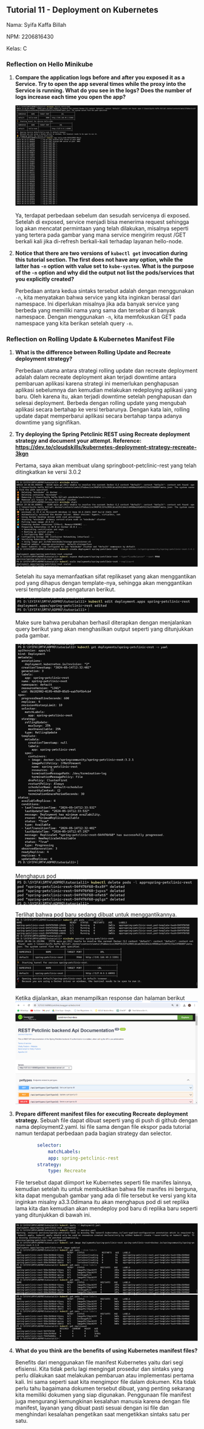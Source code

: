 ## Tutorial 11 - Deployment on Kubernetes
Nama: Syifa Kaffa Billah

NPM: 2206816430

Kelas: C


### Reflection on Hello Minikube

1. **Compare the application logs before and after you exposed it as a Service. Try to open the app several times while the proxy into the Service is running. What do you see in the logs? Does the number of logs increase each time you open the app?**

    ![alt text](img/logs.png)

    Ya, terdapat perbedaan sebelum dan sesudah servicenya di exposed. Setelah di exposed, service menjadi bisa menerima request sehingga log akan mencatat permintaan yang telah dilakukan, misalnya seperti yang tertera pada gambar yang mana service mengirim requst /GET berkali kali jika di-refresh berkali-kali terhadap layanan hello-node.

2. **Notice that there are two versions of `kubectl get` invocation during this tutorial section. The first does not have any option, while the latter has `-n` option with value set to `kube-system`. What is the purpose of the `-n` option and why did the output not list the pods/services that you explicitly created?**

    Perbedaan antara kedua sintaks tersebut adalah dengan menggunakan `-n`, kita menyatakan bahwa service yang kita inginkan berasal dari namespace. Ini diperlukan misalnya jika ada banyak service yang berbeda yang memiliki nama yang sama dan tersebar di banyak namespace. Dengan menggunakan `-n`, kita memfokuskan GET pada namespace yang kita berikan setelah query `-n`.


### Reflection on Rolling Update & Kubernetes Manifest File
1. **What is the difference between Rolling Update and Recreate deployment strategy?**

    Perbedaan utama antara strategi rolling update dan recreate deployment adalah dalam recreate deployment akan terjadi downtime antara pembaruan aplikasi karena strategi ini memerlukan penghapusan aplikasi sebelumnya dan kemudian melakukan redeploying aplikasi yang baru. Oleh karena itu, akan terjadi downtime setelah penghapusan dan selesai deployment. Berbeda dengan rolling update yang mengubah aplikasi secara bertahap ke versi terbarunya. Dengan kata lain, rolling update dapat memperbarui aplikasi secara bertahap tanpa adanya downtime yang signifikan.

2. **Try deploying the Spring Petclinic REST using Recreate deployment strategy and document your attempt. Reference: https://dev.to/cloudskills/kubernetes-deployment-strategy-recreate-3kgn**

    Pertama, saya akan membuat ulang springboot-petclinic-rest yang telah ditingkatkan ke versi 3.0.2

    ![alt text](img/recreate1.png)

    Setelah itu saya memanfaatkan sifat replikaset yang akan menggantikan pod yang dihapus dengan template-nya, sehingga akan menggantikan versi template pada pengaturan berikut.

    ![alt text](img/edit-version.png)

    Make sure bahwa perubahan berhasil diterapkan dengan menjalankan query berikut yang akan menghasilkan output seperti yang ditunjukkan pada gambar.

    ![alt text](img/check-sukses.png)

    Menghapus pod
    ![alt text](img/delete.png)

    Terlihat bahwa pod baru sedang dibuat untuk menggantikannya.
    ![alt text](img/run-serivce.png)

    Ketika dijalankan, akan menampilkan response dan halaman berikut
    ![alt text](img/swagger.png)


3. **Prepare different manifest files for executing Recreate deployment strategy.**
Sebuah file dapat dibuat seperti yang di push di github dengan nama deployment2.yaml. Isi file sama dengan file ekspor pada tutorial namun terdapat perbedaan pada bagian strategy dan selector.

    ```yaml
            selector:
                matchLabels:
                app: spring-petclinic-rest
            strategy:
                type: Recreate
    ```

    File tersebut dapat diimport ke Kubernetes seperti file manifes lainnya, kemudian setelah itu untuk membuktikan bahwa file manifes ini berguna, kita dapat mengubah gambar yang ada di file tersebut ke versi yang kita inginkan misalny a3.3.0dimana itu akan menghapus pod di set replika lama kita dan kemudian akan mendeploy pod baru di replika baru seperti yang ditunjukkan di bawah ini.

    ![alt text](img/strategy2.png)
    ![alt text](img/strategi1.png)

4. **What do you think are the benefits of using Kubernetes manifest files?**

    Benefits dari menggunakan file manifest Kubernetes yaitu dari segi efisiensi. Kita tidak perlu lagi mengingat prosedur dan sintaks yang perlu dilakukan saat melakukan pembaruan atau implementasi pertama kali. Ini sama seperti saat kita mengimpor file dalam dokumen. Kita tidak perlu tahu bagaimana dokumen tersebut dibuat, yang penting sekarang kita memiliki dokumen yang siap digunakan. Penggunaan file manifest juga mengurangi kemungkinan kesalahan manusia karena dengan file manifest, layanan yang dibuat pasti sesuai dengan isi file dan menghindari kesalahan pengetikan saat mengetikkan sintaks satu per satu.
